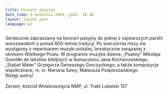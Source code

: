 ```yaml
---
title: Koncert pasyjny
date_time: 6 kwietnia 2014, godz. 18.30
layout: layout_post
language: pl
---
```

Serdecznie zapraszamy na koncert pasyjny do jednej z najstarszych parafii warszawskich o ponad 600-letniej tradycji.
Po wieczornej mszy św. wystąpimy z repertuarem muzyki polskiej, tematycznie związanej z okresem Wielkiego Postu.
W programie muzyka dawna: „Psalmy” Mikołaja Gomółki do tekstów biblijnych w tłumaczeniu Jana Kochanowskiego,
„Stabat Mater” Grzegorza Gerwazego Gorczyckiego, a także kompozycje współczesne,
m. in. Mariana Sawy, Mateusza Pospieszalskiego.<br>
Wstęp wolny!<br><br>
Zerzeń, kościół Wniebowzięcia NMP, ul. Trakt Lubelski 157
